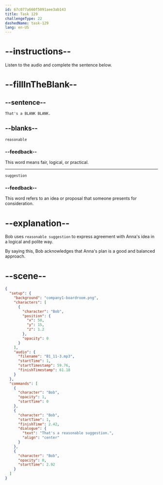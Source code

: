 ```yaml
---
id: 67c077a660f5091aee3ab143
title: Task 129
challengeType: 22
dashedName: task-129
lang: en-US
---
```


<!-- (Audio) Bob: That's a reasonable suggestion. -->

# --instructions--

Listen to the audio and complete the sentence below.

# --fillInTheBlank--

## --sentence--

`That's a BLANK BLANK.`

## --blanks--

`reasonable`

### --feedback--

This word means fair, logical, or practical.

---

`suggestion`

### --feedback--

This word refers to an idea or proposal that someone presents for consideration.

# --explanation--

Bob uses `reasonable suggestion` to express agreement with Anna's idea in a logical and polite way.

By saying this, Bob acknowledges that Anna's plan is a good and balanced approach.

# --scene--

```json
{
  "setup": {
    "background": "company1-boardroom.png",
    "characters": [
      {
        "character": "Bob",
        "position": {
          "x": 50,
          "y": 15,
          "z": 1.2
        },
        "opacity": 0
      }
    ],
    "audio": {
      "filename": "B1_11-3.mp3",
      "startTime": 1,
      "startTimestamp": 59.76,
      "finishTimestamp": 61.18
    }
  },
  "commands": [
    {
      "character": "Bob",
      "opacity": 1,
      "startTime": 0
    },
    {
      "character": "Bob",
      "startTime": 1,
      "finishTime": 2.42,
      "dialogue": {
        "text": "That's a reasonable suggestion.",
        "align": "center"
      }
    },
    {
      "character": "Bob",
      "opacity": 0,
      "startTime": 2.92
    }
  ]
}
```
